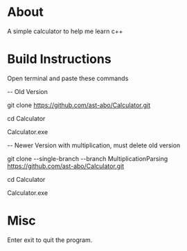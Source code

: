 # About
A simple calculator to help me learn c++


# Build Instructions
Open terminal and paste these commands

-- Old Version

git clone https://github.com/ast-abo/Calculator.git 

cd Calculator

Calculator.exe

-- Newer Version with multiplication, must delete old version

git clone --single-branch --branch MultiplicationParsing https://github.com/ast-abo/Calculator.git

cd Calculator

Calculator.exe
# Misc

Enter exit to quit the program.

